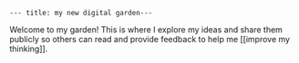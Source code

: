 ```
--- title: my new digital garden---
```

Welcome to my garden! This is where I explore my ideas and share them publicly so others can read and provide feedback to help me [[improve my thinking]].

